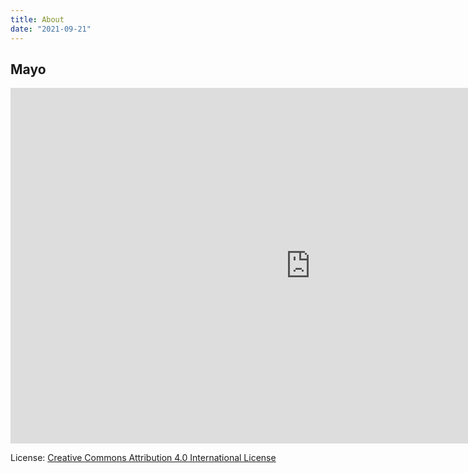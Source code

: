 ```yaml
---
title: About
date: "2021-09-21"
---
```


## Mayo

<iframe src="https://docs.google.com/presentation/d/e/2PACX-1vQy-xJmp3Lpx49b_Vn2vve920vHS1aIPXXJ2Hl-dgky3zZ6B2IwFi6e9XmOhVKKlaWWxIQUJUvOrYB0/embed?start=false&loop=false&delayms=3000" frameborder="0" width="960" height="569" allowfullscreen="true" mozallowfullscreen="true" webkitallowfullscreen="true"></iframe>

License: [Creative Commons Attribution 4.0 International License](http://creativecommons.org/licenses/by/4.0/)
